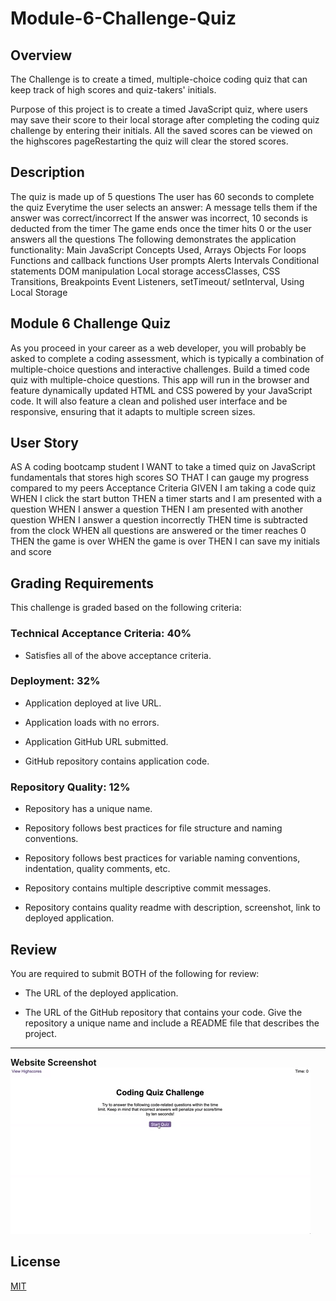 # Module-6-Challenge-Quiz

## Overview

The Challenge is to create a timed, multiple-choice coding quiz that can keep track of high scores and quiz-takers' initials.

Purpose of this project is to create a timed JavaScript quiz, where users may save their score to their local storage after completing the coding quiz challenge by entering their initials. All the saved scores can be viewed on the highscores pageRestarting the quiz will clear the stored scores.

## Description

The quiz is made up of 5 questions
The user has 60 seconds to complete the quiz
Everytime the user selects an answer:
A message tells them if the answer was correct/incorrect
If the answer was incorrect, 10 seconds is deducted from the timer
The game ends once the timer hits 0 or the user answers all the questions
The following demonstrates the application functionality: Main JavaScript Concepts Used, Arrays Objects For loops Functions and callback functions User prompts Alerts Intervals Conditional statements DOM manipulation Local storage accessClasses, CSS Transitions, Breakpoints Event Listeners, setTimeout/ setInterval, Using Local Storage

## Module 6 Challenge Quiz
As you proceed in your career as a web developer, you will probably be asked to complete a coding assessment, which is typically a combination of multiple-choice questions and interactive challenges. Build a timed code quiz with multiple-choice questions. This app will run in the browser and feature dynamically updated HTML and CSS powered by your JavaScript code. It will also feature a clean and polished user interface and be responsive, ensuring that it adapts to multiple screen sizes.

## User Story
AS A coding bootcamp student
I WANT to take a timed quiz on JavaScript fundamentals that stores high scores
SO THAT I can gauge my progress compared to my peers
Acceptance Criteria
GIVEN I am taking a code quiz
WHEN I click the start button
THEN a timer starts and I am presented with a question
WHEN I answer a question
THEN I am presented with another question
WHEN I answer a question incorrectly
THEN time is subtracted from the clock
WHEN all questions are answered or the timer reaches 0
THEN the game is over
WHEN the game is over
THEN I can save my initials and score

## Grading Requirements

This challenge is graded based on the following criteria: 

### Technical Acceptance Criteria: 40%

* Satisfies all of the above acceptance criteria.

### Deployment: 32%

* Application deployed at live URL.

* Application loads with no errors.

* Application GitHub URL submitted.

* GitHub repository contains application code.

### Repository Quality: 12%

* Repository has a unique name.

* Repository follows best practices for file structure and naming conventions.

* Repository follows best practices for variable naming conventions, indentation, quality comments, etc.

* Repository contains multiple descriptive commit messages.

* Repository contains quality readme with description, screenshot, link to deployed application.

## Review

You are required to submit BOTH of the following for review:

* The URL of the deployed application.

* The URL of the GitHub repository that contains your code. Give the repository a unique name and include a README file that describes the project.

---

**Website Screenshot**
![Module 6 Challenge Quiz!](/assets/images/Module-6-Challenge-Quiz-demo.gif "Quiz Demo")

## License

[MIT](https://choosealicense.com/licenses/mit/)
